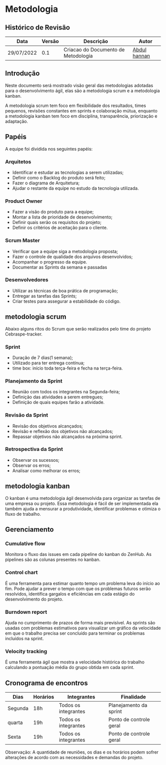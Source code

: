 # Metodologia

## Histórico de Revisão

| Data       | Versão | Descrição   | Autor     |
| ---------- | ------ | ----------- | --------- |
| 29/07/2022 | 0.1    | Criacao do Documento de Metodologia| [Abdul hannan](https://github.com/hannanhunny01)|




## Introdução

Neste documento será mostrado visão geral das metodologias adotadas para o desenvolvimento ágil, elas são a metodologia scrum e a metodologia kanban.

A metodologia scrum tem foco em flexibilidade dos resultados, times pequenos, revisões constantes em sprints e colaboração mútua, enquanto a metodologia kanban tem foco em disciplina, transparência, priorização e adaptação.


## Papéis

A equipe foi dividida nos seguintes papéis:

### Arquitetos

- Identificar e estudar as tecnologias a serem utilizadas;
- Definir como o Backlog do produto será feito;
- Fazer o diagrama de Arquitetura;
- Ajudar o restante da equipe no estudo da tecnologia utilizada.

### Product Owner

- Fazer a visão do produto para a equipe;
- Montar a lista de prioridade de desenvolvimento;
- Definir quais serão os requisitos do projeto;
- Definir os critérios de aceitação para o cliente.

### Scrum Master

- Verificar que a equipe siga a metodologia proposta;
- Fazer o controle de qualidade dos arquivos desenvolvidos;
- Acompanhar o progresso da equipe.
- Documentar as Sprints da semana e passadas

### Desenvolvedores

- Utilizar as técnicas de boa prática de programação;
- Entregar as tarefas das Sprints;
- Criar testes para assegurar a estabilidade do código.

## metodologia scrum

Abaixo alguns ritos do Scrum que serão realizados pelo time do projeto Cebraspe-tracker.

### Sprint

- Duração de 7 dias(1 semana);
- Utilizado para ter entrega contínua;
- time box: início toda terça-feira e fecha na terça-feira.

### Planejamento da Sprint

- Reunião com todos os integrantes na Segunda-feira;
- Definição das atividades a serem entregues;
- Definição de quais equipes farão a atividade.

### Revisão da Sprint

- Revisão dos objetivos alcançados;
- Revisão e reflexão dos objetivos não alcançados;
- Repassar objetivos não alcançados na próxima sprint.

### Retrospectiva da Sprint

- Observar os sucessos;
- Observar os erros;
- Analisar como melhorar os erros;

## metodologia kanban
O kanban é uma metodologia ágil desenvolvida para organizar as tarefas de uma empresa ou projeto. Essa metodologia é fácil de ser implementada ela também ajuda a mensurar a produtividade, identificar problemas e otimiza o fluxo de trabalho. 

## Gerenciamento
### Cumulative flow

Monitora o fluxo das issues em cada pipeline do kanban do ZenHub. As pipelines são as colunas presentes no kanban. 

### Control chart

É uma ferramenta para estimar quanto tempo um problema leva do início ao fim. Pode ajudar a prever o tempo com que os problemas futuros serão resolvidos, identifica gargalos e eficiências em cada estágio do desenvolvimento do projeto.   

### Burndown report

Ajuda no cumprimento de prazos de forma mais previsível. As sprints são usadas com problemas estimativos para visualizar um gráfico da velocidade em que o trabalho precisa ser concluído para terminar os problemas incluídos na sprint.  

### Velocity tracking

É uma ferramenta ágil que mostra a velocidade histórica do trabalho calculando a pontuação média do grupo obtida em cada sprint.  

## Cronograma de encontros

| Dias | Horários | Integrantes | Finalidade |
|------|----------|-------------|------------|
| Segunda |  18h | Todos os integrantes | Planejamento da sprint |
| quarta |  19h | Todos os integrantes | Ponto de controle geral |
| Sexta | 19h | Todos os integrantes|Ponto de controle geral  | 


Observação: A quantidade de reuniões, os dias e os horários podem sofrer alterações de acordo com as necessidades e demandas do projeto.

